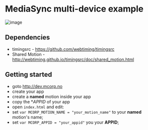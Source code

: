 # MediaSync multi-device example

![image](https://i.imgur.com/6VwZWwk.png)

## Dependencies
* timingsrc - https://github.com/webtiming/timingsrc
* Shared Motion - http://webtiming.github.io/timingsrc/doc/shared_motion.html

## Getting started
* goto http://dev.mcorp.no
* create your app
* create a **named** motion inside your app
* copy the **APPID* of your app
* open `index.html` and edit:
* set `var MCORP_MOTION_NAME = "your_motion_name"` to your **named** motion's name;
* set `var MCORP_APPID = "your_appid"` you your **APPID**;
<!--
1. Create a MCorp App - http://webtiming.github.io/timingsrc/doc/shared_motion.html#1-create-mcorp-app
2. Include MCorp script in your web page - http://webtiming.github.io/timingsrc/doc/shared_motion.html#2-include-mcorp-script-in-your-web-page
3. Initialise MCorp App object in your web page - http://webtiming.github.io/timingsrc/doc/shared_motion.html#3-initialise-mcorp-app-object-in-your-web-page
-->

